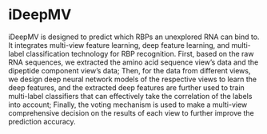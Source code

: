 # iDeepMV
iDeepMV is designed to predict which RBPs an unexplored RNA can bind to. It integrates multi-view feature learning, deep feature learning, and multi-label classification technology for RBP recognition. First, based on the raw RNA sequences, we extracted the amino acid sequence view’s data and the dipeptide component view’s data; Then, for the data from different views, we design deep neural network models of the respective views to learn the deep features, and the extracted deep features are further used to train multi-label classifiers that can effectively take the correlation of the labels into account; Finally, the voting mechanism is used to make a multi-view comprehensive decision on the results of each view to further improve the prediction accuracy.
